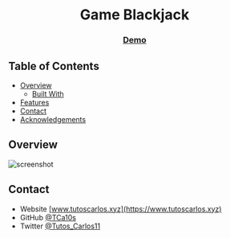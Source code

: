 <h1 align="center">Game Blackjack</h1>

<div align="center">
  <h3>
    <a href="https://tcar10s.github.io/game-blackjack/" target="_blank">
      Demo
    </a>
  </h3>
</div>

<!-- TABLE OF CONTENTS -->
## Table of Contents

- [Overview](#overview)
  - [Built With](#built-with)
- [Features](#features)
- [Contact](#contact)
- [Acknowledgements](#acknowledgements)

<!-- OVERVIEW -->

## Overview

![screenshot](https://raw.githubusercontent.com/TCa10s/game-blacjack/main/assets/img/capture.jpeg)

<!-- CONTACT -->
## Contact

- Website [www.tutoscarlos.xyz](https://www.tutoscarlos.xyz)
- GitHub [@TCa10s](https://https://github.com/TCar10s)
- Twitter [@Tutos_Carlos11](https://twitter.com/Tutos_Carlos11)

